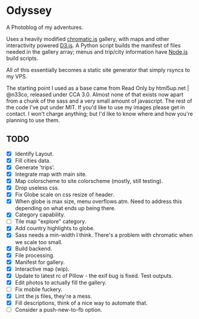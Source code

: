 # Odyssey
A Photoblog of my adventures.

Uses a heavily modified [chromatic.js](https://github.com/crispymtn/chromatic.js) gallery, with maps and other interactivity powered [D3.js](http://d3js.org/). A Python script builds the manifest of files needed in the gallery array; menus and trip/city information have [Node.js](https://nodejs.org) build scripts.

All of this essentially becomes a static site generator that simply rsyncs to my VPS.

The starting point I used as a base came from Read Only by html5up.net | @n33co, released under CCA 3.0. Almost none of that exists now apart from a chunk of the sass and a very small amount of javascript. The rest of the code I've put under MIT. If you'd like to use my images please get in contact. I won't charge anything; but I'd like to know where and how you're planning to use them.

## TODO

* [x] Identify Layout.
* [x] Fill cities data.
* [x] Generate 'trips'.
* [x] Integrate map with main site.
* [x] Map colorscheme to site colorscheme (mostly, still testing).
* [x] Drop useless css.
* [x] Fix Globe scale on css resize of header.
* [x] When globe is max size, menu overflows atm. Need to address this depending on what ends up being there.
* [x] Category capability.
* [ ] Tile map "explore" category.
* [x] Add country highlights to globe.
* [x] Sass needs a min-width I think. There's a problem with chromatic when we scale too small.
* [x] Build backend.
* [x] File processing.
* [x] Manifest for gallery.
* [x] Interactive map (wip).
* [x] Update to latest rc of Pillow - the exif bug is fixed. Test outputs.
* [x] Edit photos to actually fill the gallery.
* [ ] Fix mobile fuckery.
* [x] Lint the js files, they're a mess.
* [x] Fill descriptions, think of a nice way to automate that.
* [ ] Consider a push-new-to-fb option.
